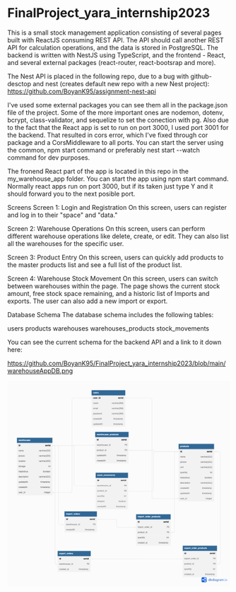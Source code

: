 # FinalProject_yara_internship2023
This is a small stock management application consisting of several pages built with ReactJS consuming REST API. The API should call another REST API for calculation operations, and the data is stored in PostgreSQL. The backend is written with NestJS using TypeScript, and the frontend - React, and several external packages (react-router, react-bootsrap and more).


The Nest API is placed in the following repo, due to a bug with github-desctop and nest (creates default new repo with a new Nest project): https://github.com/BoyanK95/assignment-nest-api

I've used some external packages you can see them all in the package.json file of the project. Some of the more important ones are nodemon, dotenv, bcrypt, class-validator, and sequelize to set the conection with pg. Also due to the fact that the React app is set to run on port 3000, I used port 3001 for the backend. That resulted in cors error, which I've fixed through cor package and a CorsMiddleware to all ports.
You can start the server using the common, npm start command or preferably nest start --watch command for dev purposes.

The fronend React part of the app is located in this repo in the my_warehouse_app folder. 
You can start the app using npm start command. Normally react apps run on port 3000, but if its taken just type Y and it should forward you to the next posible port.



Screens
Screen 1: Login and Registration
On this screen, users can register and log in to their "space" and "data."

Screen 2: Warehouse Operations
On this screen, users can perform different warehouse operations like delete, create, or edit. They can also list all the warehouses for the specific user.

Screen 3: Product Entry
On this screen, users can quickly add products to the master products list and see a full list of the product list.

Screen 4: Warehouse Stock Movement
On this screen, users can switch between warehouses within the page. The page shows the current stock amount, free stock space remaining, and a historic list of Imports and exports. The user can also add a new import or export.

Database Schema
The database schema includes the following tables:

users
products
warehouses
warehouses_products
stock_movements


You can see the current schema for the backend API and a link to it down here:

https://github.com/BoyanK95/FinalProject_yara_internship2023/blob/main/warehouseAppDB.png


![Database schema](https://github.com/BoyanK95/FinalProject_yara_internship2023/blob/main/warehouseAppDB.png)
